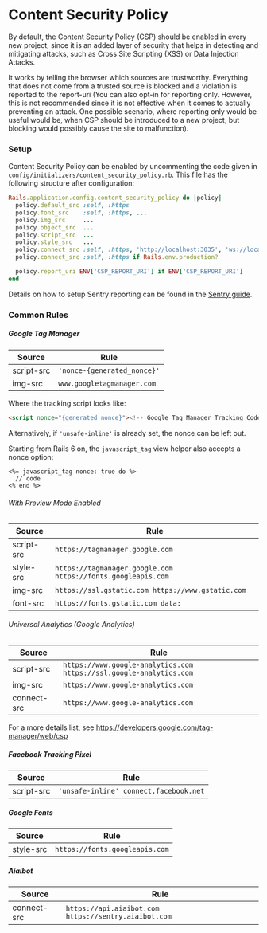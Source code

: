 # Content Security Policy

By default, the Content Security Policy (CSP) should be enabled in every new project,
since it is an added layer of security that helps in detecting and mitigating attacks,
such as Cross Site Scripting (XSS) or Data Injection Attacks.

It works by telling the browser which sources are trustworthy. Everything that does not
come from a trusted source is blocked and a violation is reported to the report-uri (You
can also opt-in for reporting only. However, this is not recommended since it is not
effective when it comes to actually preventing an attack. One possible scenario, where
reporting only would be useful would be, when CSP should be introduced to a new project,
but blocking would possibly cause the site to malfunction).

### Setup

Content Security Policy can be enabled by uncommenting the code given in
`config/initializers/content_security_policy.rb`. This file has the following structure
after configuration:

```ruby
Rails.application.config.content_security_policy do |policy|
  policy.default_src :self, :https
  policy.font_src    :self, :https, ...
  policy.img_src     ...
  policy.object_src  ...
  policy.script_src  ...
  policy.style_src   ...
  policy.connect_src :self, :https, 'http://localhost:3035', 'ws://localhost:3035' if Rails.env.development?
  policy.connect_src :self, :https if Rails.env.production?

  policy.report_uri ENV['CSP_REPORT_URI'] if ENV['CSP_REPORT_URI']
end
```

Details on how to setup Sentry reporting can be found in the 
[Sentry guide](https://github.com/renuo/applications-setup-guide/blob/master/ruby_on_rails/sentry.md#backend-rails).

### Common Rules

##### Google Tag Manager

| Source     | Rule                        |
| ---------- | --------------------------- |
| script-src | `'nonce-{generated_nonce}'` |
| img-src    | `www.googletagmanager.com`  |

Where the tracking script looks like:

```html
<script nonce="{generated_nonce}"><!-- Google Tag Manager Tracking Code --></script>
```

Alternatively, if `'unsafe-inline'` is already set, the nonce can be left out.

Starting from Rails 6 on, the `javascript_tag` view helper also accepts a nonce option:
```erbruby
<%= javascript_tag nonce: true do %>
  // code
<% end %>
```

###### With Preview Mode Enabled

| Source     | Rule                                   |
| ---------- | -------------------------------------- |
| script-src | `https://tagmanager.google.com` |
| style-src | `https://tagmanager.google.com https://fonts.googleapis.com` |
| img-src | `https://ssl.gstatic.com https://www.gstatic.com` |
| font-src | `https://fonts.gstatic.com data:` |

###### Universal Analytics (Google Analytics)

| Source     | Rule                                   |
| ---------- | -------------------------------------- |
| script-src | `https://www.google-analytics.com https://ssl.google-analytics.com` |
| img-src | `https://www.google-analytics.com` |
| connect-src | `https://www.google-analytics.com` |

For a more details list, see https://developers.google.com/tag-manager/web/csp

##### Facebook Tracking Pixel

| Source     | Rule                                   |
| ---------- | -------------------------------------- |
| script-src | `'unsafe-inline' connect.facebook.net` |

##### Google Fonts

| Source     | Rule                                   |
| ---------- | -------------------------------------- |
| style-src | `https://fonts.googleapis.com` |

##### Aiaibot

| Source     | Rule                                   |
| ---------- | -------------------------------------- |
| connect-src | `https://api.aiaibot.com https://sentry.aiaibot.com` |
